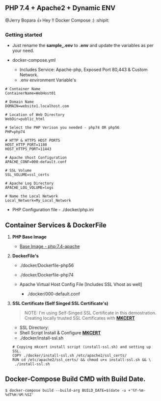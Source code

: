 ## PHP 7.4 + Apache2 + Dynamic ENV

@Jerry Bopara :+1: Hey !! Docker Compose :) :shipit:

<!--lint disable awesome-toc-->
### Getting started

- Just rename the **sample_.env** to **.env** and update the variables as per your need.

- docker-compose.yml 
   - Includes Service: Apache-php, Exposed Port 80,443 & Custom Network.
   - .env environment Variable's
```
# Container Name
ContainerName=WebHost01

# Domain Name 
DOMAIN=website1.localhost.com

# Location of Web Directory 
WebDir=public_html

# Select the PHP Verison you needed - php74 OR php56
PHP=php74

# HTTP & HTTPS HOST PORTS
HOST_HTTP_PORT=1180
HOST_HTTPS_PORT=11443

# Apache Vhost Configuration
APACHE_CONF=000-default.conf

# SSL Volume
SSL_VOLUME=ssl_certs

# Apache Log Directory 
APACHE_LOG_VOLUME=logs

# Name the Local Network 
Local_Network=My_Local_Network
```

- PHP Configuration file - ./docker/php.ini 

## Container Services & DockerFile 
 1. **PHP Base Image**
    - [Base Image - php:7.4-apache](https://hub.docker.com/_/php)


 2. **DockerFile's** 
    - ./docker/Dockerfile-php56
    - ./docker/Dockerfile-php74

    - Apache Virtual Host Config File [Includes SSL Vhost as well]
      - ./docker/000-default.conf 

 3. **SSL Certificate (Self Singed SSL Certificate's)**
     > NOTE: I'm using Self-Singed SSL Certificate in this demostration. Creating locally trusted SSL Certificates
   with [**MKCERT**](https://github.com/FiloSottile/mkcert)

    - SSL Directory: 
    - Shell Script Install & Configure [**MKCERT**](https://github.com/FiloSottile/mkcert) 
    - ./docker/install-ssl.sh 
    
     ```
     # Copying mkcert install script (install-ssl.sh) and setting up SSL.
     COPY ./docker/install-ssl.sh /etc/apache2/ssl_certs/
     RUN cd /etc/apache2/ssl_certs/ && chmod u+x install-ssl.sh && \
	  ./install-ssl.sh 
     ```   

## Docker-Compose Build CMD with Build Date.
```
$ docker-compose build --build-arg BUILD_DATE=$(date -u +'%Y-%m-%dT%H:%M:%SZ'
```